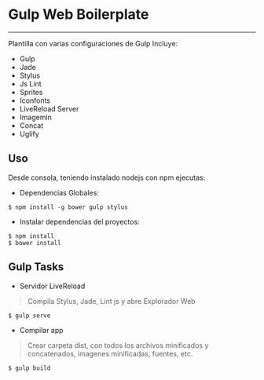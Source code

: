 # Gulp Web Boilerplate
----------
Plantilla con varias configuraciones de Gulp
Incluye:
- Gulp
- Jade
- Stylus
- Js Lint
- Sprites
- Iconfonts
- LiveReload Server
- Imagemin
- Concat
- Uglify

## Uso
Desde consola, teniendo instalado nodejs con npm ejecutas:

- Dependencias Globales:
```
$ npm install -g bower gulp stylus
```

- Instalar dependencias del proyectos:
```
$ npm install 
$ bower install 
```

## Gulp Tasks

- Servidor LiveReload
> Compila Stylus, Jade, Lint js y abre Explorador Web
```
$ gulp serve
```

- Compilar app 
> Crear carpeta dist, con todos los archivos minificados y concatenados, imagenes minificadas, fuentes, etc.
```
$ gulp build
```